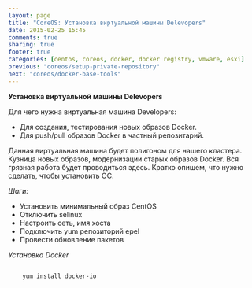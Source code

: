 ```yaml
---
layout: page
title: "CoreOS: Установка виртуальной машины Delevopers"
date: 2015-02-25 15:45
comments: true
sharing: true
footer: true
categories: [centos, coreos, docker, docker registry, vmware, esxi]
previous: "coreos/setup-private-repository"
next: "coreos/docker-base-tools"
---
```

**Установка виртуальной машины Delevopers**

Для чего нужна виртуальная машина Developers:

*   Для создания, тестирования новых образов Docker.
*   Для push/pull образов Docker в частный репозитарий.

Данная виртуальная машина будет полигоном для нашего кластера.
Кузница новых образов, модернизации старых образов Docker.
Вся грязная работа будет проводиться здесь. Кратко опишем, что нужно сделать, чтобы установить ОС.

*Шаги:*

*   Установить минимальный образ CentOS
*   Отключить selinux
*   Настроить сеть, имя хоста
*   Подключить yum репозиторий epel
*   Провести обновление пакетов

*Установка Docker*

<pre><code>
    yum install docker-io
</code></pre>

